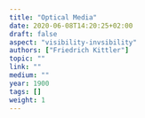```yaml
---
title: "Optical Media"
date: 2020-06-08T14:20:25+02:00
draft: false
aspect: "visibility-invsibility"
authors: ["Friedrich Kittler"]
topic: ""
link: ""
medium: ""
year: 1900
tags: []
weight: 1
---
```

